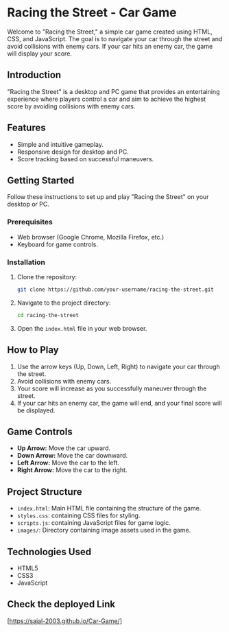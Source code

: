 # Racing the Street - Car Game

Welcome to "Racing the Street," a simple car game created using HTML, CSS, and JavaScript. The goal is to navigate your car through the street and avoid collisions with enemy cars. If your car hits an enemy car, the game will display your score.

## Introduction

"Racing the Street" is a desktop and PC game that provides an entertaining experience where players control a car and aim to achieve the highest score by avoiding collisions with enemy cars.

## Features

- Simple and intuitive gameplay.
- Responsive design for desktop and PC.
- Score tracking based on successful maneuvers.

## Getting Started

Follow these instructions to set up and play "Racing the Street" on your desktop or PC.

### Prerequisites

- Web browser (Google Chrome, Mozilla Firefox, etc.)
- Keyboard for game controls.

### Installation

1. Clone the repository:

    ```bash
    git clone https://github.com/your-username/racing-the-street.git
    ```

2. Navigate to the project directory:

    ```bash
    cd racing-the-street
    ```

3. Open the `index.html` file in your web browser.

## How to Play

1. Use the arrow keys (Up, Down, Left, Right) to navigate your car through the street.
2. Avoid collisions with enemy cars.
3. Your score will increase as you successfully maneuver through the street.
4. If your car hits an enemy car, the game will end, and your final score will be displayed.

## Game Controls

- **Up Arrow:** Move the car upward.
- **Down Arrow:** Move the car downward.
- **Left Arrow:** Move the car to the left.
- **Right Arrow:** Move the car to the right.

## Project Structure

- `index.html`: Main HTML file containing the structure of the game.
- `styles.css`: containing CSS files for styling.
- `scripts.js`: containing JavaScript files for game logic.
- `images/`: Directory containing image assets used in the game.

## Technologies Used

- HTML5
- CSS3
- JavaScript

## Check the deployed Link
[https://sajal-2003.github.io/Car-Game/]
